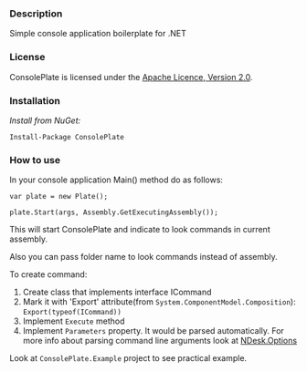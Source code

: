 ### Description
Simple console application boilerplate for .NET

### License
ConsolePlate is licensed under the [Apache Licence, Version 2.0](http://www.apache.org/licenses/LICENSE-2.0.html).

### Installation
*Install from NuGet:*

    Install-Package ConsolePlate


### How to use
In your console application Main() method do as follows:

`var plate = new Plate();`

`plate.Start(args, Assembly.GetExecutingAssembly());`

This will start ConsolePlate and indicate to look commands in current assembly.

Also you can pass folder name to look commands instead of assembly.

To create command:

 1. Create class that implements interface ICommand
 2. Mark it with 'Export' attribute(from `System.ComponentModel.Composition`):
`Export(typeof(ICommand))`
 3. Implement `Execute` method
 4. Implement `Parameters` property. It would be parsed automatically. For more info about parsing command line arguments look at [NDesk.Options](http://www.ndesk.org/Options)

Look at `ConsolePlate.Example` project to see practical example.
